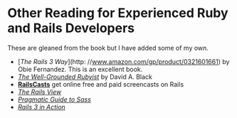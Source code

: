# Other Reading for Experienced Ruby and Rails Developers #

These are gleaned from the book but I have added some of my own.

* [*The Rails 3 Way*](http:	//www.amazon.com/gp/product/0321601661) by Obie Fernandez.  This is an excellent book.
* [*The Well-Grounded Rubyist*](http://www.amazon.com/gp/product/1933988657) by David A. Black
* [**RailsCasts**](http://railscasts.com/) get online free and paid screencasts on Rails
* [*The Rails View*](http://pragprog.com/book/warv/the-rails-view)
* [*Pragmatic Guide to Sass*](http://pragprog.com/book/pg_sass/pragmatic-guide-to-sass) 
* [*Rails 3 in Action*](http://manning.com/katz/)
